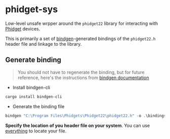 # phidget-sys

Low-level unsafe wrpper around the `phidget22` library for interacting with [Phidget](https://www.phidgets.com/) devices.

This is primarily a set of [bindgen](https://crates.io/crates/bindgen)-generated bindings of the `phidget22.h` header file and linkage to the library.


## Generate binding

> You should not have to regenerate the binding, but for future reference, here's the instructions from [bindgen documentation](https://rust-lang.github.io/rust-bindgen/command-line-usage.html)

- Install bindgen-cli

```powershell
cargo install bindgen-cli 
```

- Generate the binding file

```powershell
bindgen "C:\Program Files\Phidgets\Phidget22\phidget22.h" -o .\bindings\phidget22-64.rs 
```

**Specify the location of you header file on your system**. You can use [everything](https://www.voidtools.com/) to locate your file.